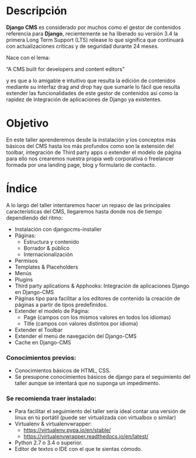 # Descripción
**Django CMS** es considerado por muchos como el gestor de contenidos referencia para **Django**, recientemente se ha liberado su versión 3.4 la primera Long Term Support (LTS) release lo que significa que continuará con actualizaciones críticas y de seguridad durante 24 meses.

Nace con el lema:

“A CMS built for developers and content editors”

y es que a lo amigable e intuitivo que resulta la edición de contenidos mediante su interfaz drag and drop hay que sumarle lo fácil que resulta extender las funcionalidades de este gestor de contenidos así como la rapidez de integración de aplicaciones de Django ya existentes.

# Objetivo
En este taller aprenderemos desde la instalación y los conceptos más básicos del CMS hasta los más profundos como son la extensión del toolbar, integración de Third party apps o extender el modelo de página para ello nos crearemos nuestra propia web corporativa o freelancer formada por una landing page, blog y formulario de contacto.

# Índice
A lo largo del taller intentaremos hacer un repaso de las principales características del CMS, llegaremos hasta donde nos de tiempo dependiendo del ritmo:

* Instalación con djangocms-installer
* Páginas:
    * Estructura y contenido
    * Borrador & público
    * Internacionalización
* Permisos
* Templates & Placeholders
* Menús
* Plugins
* Third party aplications & Apphooks: Integración de aplicaciones Django en Django-CMS
* Páginas tipo para facilitar a los editores de contenido la creación de páginas a partir de tipos predefinidos.
* Extender el modelo de Página:
    * Page (campos con los mismos valores en todos los idiomas)
    * Title (campos con valores distintos por idioma)
* Extender el Toolbar
* Extender el menú de navegación del Django-CMS
* Cache en Django-CMS

### Conocimientos previos:
* Conocimientos básicos de HTML, CSS.
* Se presupone conocimientos básicos de django para el seguimiento del taller aunque se intentará que no suponga un impedimento.

### Se recomienda traer instalado:
* Para facilitar el seguimiento del taller sería ideal contar una versión de linux en tú portátil (puede ser virtualizada con virtualbox  o similar)
* Virtualenv & virtualenvwrapper:
    * https://virtualenv.pypa.io/en/stable/
    * https://virtualenvwrapper.readthedocs.io/en/latest/
* Python 2.7 o 3.4 o superior.
* Editor de textos o IDE con el que te sientas cómodo.
